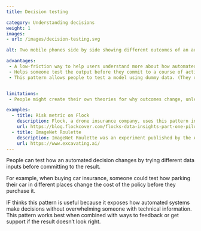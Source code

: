 ```yaml
---
title: Decision testing

category: Understanding decisions
weight: 1
images:
- url: /images/decision-testing.svg

alt: Two mobile phones side by side showing different outcomes of an automated decision. If someone parks their car in the middle of the city, the risk factor is higher than if they park their car in a monitored parking lot.

advantages:
 - A low-friction way to help users understand more about how automated decisions are made that doesn’t require lots of previous knowledge.
 - Helps someone test the output before they commit to a course of action.
 - This pattern allows people to test a model using dummy data. (They don’t necessarily have to share any real data about themselves.)


limitations:
 - People might create their own theories for why outcomes change, unless it’s combined with other explanation methods. This could work against the intent of the pattern by undermining understanding and explainability.

examples:
  - title: Risk metric on Flock
    description: Flock, a drone insurance company, uses this pattern in their app to help pilots understand the risk number generated by Flock’s algorithm, and act on it by using it to select different insurance plans.
    url: https://blog.flockcover.com/flocks-data-insights-part-one-pilots-really-do-fly-safer-with-flock-40391adb7c26
  - title: ImageNet Roulette
    description: ImageNet Roulette was an experiment published by the AINow Institute that used an algorithm trained using images of people from ImageNet to classify photos uploaded by users. The authors said:“...ImageNet contains a number of problematic, offensive, and bizarre categories. Hence, the results ImageNet Roulette returns often draw upon those categories. That is by design we want to shed light on what happens when technical systems are trained using problematic training data.”
    url: https://www.excavating.ai/
---
```


People can test how an automated decision changes by trying different data inputs before committing to the result.

For example, when buying car insurance, someone could test how parking their car in different places change the cost of the policy before they purchase it.

IF thinks this pattern is useful because it exposes how automated systems make decisions without overwhelming someone with technical information. This pattern works best when combined with ways to feedback or get support if the result doesn’t look right.
